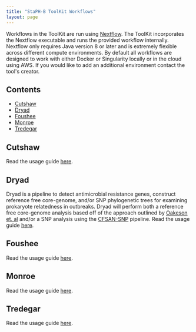 ```yaml
---
title: "StaPH-B ToolKit Workflows"
layout: page
---
```


Workflows in the ToolKit are run using [Nextflow](https://www.nextflow.io/). The ToolKit incorporates the Nextflow executable and runs the provided workflow internally. Nextflow only requires Java version 8 or later and is extremely flexible across different compute environments. By default all workflows are designed to work with either Docker or Singularity locally or in the cloud using AWS. If you would like to add an additional environment contact the tool's creator.

## Contents
  * [Cutshaw](#cutshaw)
  * [Dryad](#dryad)
  * [Foushee](#foushee)
  * [Monroe](#monroe)
  * [Tredegar](#tredegar)


## Cutshaw
Read the usage guide [here](/staphb_toolkit/workflow_docs/cutshaw).
## Dryad
Dryad is a pipeline to detect antimicrobial resistance genes, construct reference free core-genome, and/or SNP phylogenetic trees for examining prokaryote relatedness in outbreaks. Dryad will perform both a reference free core-genome analysis based off of the approach outlined by [Oakeson et. al](https://www.ncbi.nlm.nih.gov/pubmed/30158193) and/or a SNP analysis using the [CFSAN-SNP](https://snp-pipeline.readthedocs.io/en/latest/readme.html) pipeline.
Read the usage guide [here](/staphb_toolkit/workflow_docs/dryad).

## Foushee
Read the usage guide [here](/staphb_toolkit/workflow_docs/foushee).
## Monroe
Read the usage guide [here](/staphb_toolkit/workflow_docs/monroe).
## Tredegar
Read the usage guide [here](/staphb_toolkit/workflow_docs/tredegar).
